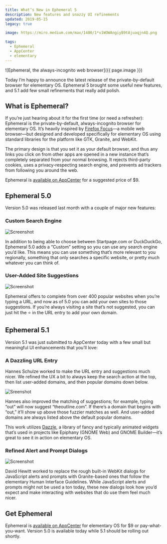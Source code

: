 ```yaml
---
title: What’s New in Ephemeral 5
description: New features and snazzy UI refinements
updated: 2019-05-15
legacy: true

image: https://miro.medium.com/max/1400/1*v1WOWAngiyB9tAjuaqjn4Q.png

tags:
  - Ephemeral
  - AppCenter
  - elementary
---
```


![Ephemeral, the always-incognito web browser]({{ page.image }})

Today I’m happy to announce the latest release of the private-by-default browser for elementary OS. Ephemeral 5 brought some useful new features, and 5.1 add few small refinements that really add polish.

## What is Ephemeral?

If you’re just hearing about it for the first time (or need a refresher): Ephemeral is the private-by-default, always-incognito browser for elementary OS. It’s heavily inspired by [Firefox Focus](https://www.mozilla.org/en-US/firefox/mobile/#focus)—a mobile web browser—but designed and developed specifically for elementary OS using standard libraries for the platform like GTK, Granite, and WebKit.

The primary design is that you set it as your default browser, and thus any links you click on from other apps are opened in a new instance that’s completely separated from your normal browsing. It rejects third-party cookies, uses a privacy-respecting search engine, and prevents ad trackers from following you around the web.

Ephemeral is [available on AppCenter](https://appcenter.elementary.io/com.github.cassidyjames.ephemeral/) for a suggested price of $9.

## Ephemeral 5.0

Version 5.0 was released last month with a couple of major new features:

### Custom Search Engine

![Screenshot](https://miro.medium.com/max/1400/1*rCW90g4gHZHNr9YIGGENuw@2x.png)

In addition to being able to choose between Startpage.com or DuckDuckGo, Ephemeral 5.0 adds a “Custom” setting so you can use any search engine you’d like. This means you can use something that’s more relevant to you regionally, something that only searches a specific website, or pretty much whatever you can think of.

### User-Added Site Suggestions

![Screenshot](https://miro.medium.com/max/1400/1*z0iLhKX2q6AH56XP7HU8dA@2x.png)

Ephemeral offers to complete from over 400 popular websites when you’re typing a URL, and now as of 5.0 you can add your own sites to those suggestions. If you’re always visiting a site that’s not suggested, you can just hit the ⭐️ in the URL entry to add your own domain.

## Ephemeral 5.1

Version 5.1 was just submitted to AppCenter today with a few small but meaningful UI enhancements that you’ll love:

### A Dazzling URL Entry

Hannes Schulze worked to make the URL entry and suggestions much nicer. We refined the UX a bit to always keep the search action at the top, then list user-added domains, and then popular domains down below.

![Sreenshot](https://miro.medium.com/max/1400/1*uTIyx7hGuvRm9fev4HGROA.gif)

Hannes also improved the matching of suggestions; for example, typing “out” will now suggest “theoutline.com”. If there’s a domain that begins with “out,” it’ll show up above those fuzzier matches as well. And user-added domains are always listed above the default popular domains.

This work utilizes [Dazzle](https://gitlab.gnome.org/GNOME/libdazzle), a library of fancy and typically animated widgets that’s used in projects like Epiphany (GNOME Web) and GNOME Builder—it’s great to see it in action on elementary OS.

### Refined Alert and Prompt Dialogs

![Screenshot](https://miro.medium.com/max/1216/1*7b8PmHERHDZ6ceLmqmtsyQ@2x.png)

David Hewitt worked to replace the rough built-in WebKit dialogs for JavaScript alerts and prompts with Granite-based ones that follow the elementary Human Interface Guidelines. While JavaScript alerts and prompts might not be used a ton today, these new dialogs look how you’d expect and make interacting with websites that do use them feel much nicer.

## Get Ephemeral

Ephemeral is [available on AppCenter](https://appcenter.elementary.io/com.github.cassidyjames.ephemeral/) for elementary OS for $9 or pay-what-you-want. Version 5.0 is available today while 5.1 should be rolling out shortly.
